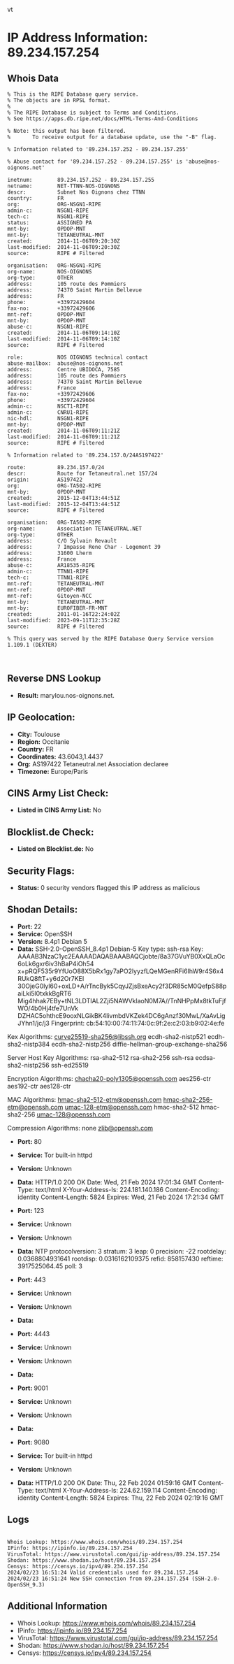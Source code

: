 vt
# IP Address Information: 89.234.157.254

## Whois Data
```
% This is the RIPE Database query service.
% The objects are in RPSL format.
%
% The RIPE Database is subject to Terms and Conditions.
% See https://apps.db.ripe.net/docs/HTML-Terms-And-Conditions

% Note: this output has been filtered.
%       To receive output for a database update, use the "-B" flag.

% Information related to '89.234.157.252 - 89.234.157.255'

% Abuse contact for '89.234.157.252 - 89.234.157.255' is 'abuse@nos-oignons.net'

inetnum:        89.234.157.252 - 89.234.157.255
netname:        NET-TTNN-NOS-OIGNONS
descr:          Subnet Nos Oignons chez TTNN
country:        FR
org:            ORG-NSGN1-RIPE
admin-c:        NSGN1-RIPE
tech-c:         NSGN1-RIPE
status:         ASSIGNED PA
mnt-by:         OPDOP-MNT
mnt-by:         TETANEUTRAL-MNT
created:        2014-11-06T09:20:30Z
last-modified:  2014-11-06T09:20:30Z
source:         RIPE # Filtered

organisation:   ORG-NSGN1-RIPE
org-name:       NOS-OIGNONS
org-type:       OTHER
address:        105 route des Pommiers
address:        74370 Saint Martin Bellevue
address:        FR
phone:          +33972429604
fax-no:         +33972429606
mnt-ref:        OPDOP-MNT
mnt-by:         OPDOP-MNT
abuse-c:        NSGN1-RIPE
created:        2014-11-06T09:14:10Z
last-modified:  2014-11-06T09:14:10Z
source:         RIPE # Filtered

role:           NOS OIGNONS technical contact
abuse-mailbox:  abuse@nos-oignons.net
address:        Centre UBIDOCA, 7585
address:        105 route des Pommiers
address:        74370 Saint Martin Bellevue
address:        France
fax-no:         +33972429606
phone:          +33972429604
admin-c:        NSCT1-RIPE
admin-c:        CNRU1-RIPE
nic-hdl:        NSGN1-RIPE
mnt-by:         OPDOP-MNT
created:        2014-11-06T09:11:21Z
last-modified:  2014-11-06T09:11:21Z
source:         RIPE # Filtered

% Information related to '89.234.157.0/24AS197422'

route:          89.234.157.0/24
descr:          Route for Tetaneutral.net 157/24
origin:         AS197422
org:            ORG-TA502-RIPE
mnt-by:         OPDOP-MNT
created:        2015-12-04T13:44:51Z
last-modified:  2015-12-04T13:44:51Z
source:         RIPE # Filtered

organisation:   ORG-TA502-RIPE
org-name:       Association TETANEUTRAL.NET
org-type:       OTHER
address:        C/O Sylvain Revault
address:        7 Impasse Rene Char - Logement 39
address:        31600 Lherm
address:        France
abuse-c:        AR18535-RIPE
admin-c:        TTNN1-RIPE
tech-c:         TTNN1-RIPE
mnt-ref:        TETANEUTRAL-MNT
mnt-ref:        OPDOP-MNT
mnt-ref:        Gitoyen-NCC
mnt-by:         TETANEUTRAL-MNT
mnt-by:         EUROFIBER-FR-MNT
created:        2011-01-16T22:24:02Z
last-modified:  2023-09-11T12:35:28Z
source:         RIPE # Filtered

% This query was served by the RIPE Database Query Service version 1.109.1 (DEXTER)



```
## Reverse DNS Lookup
- **Result:** marylou.nos-oignons.net.

## IP Geolocation:
- **City:** Toulouse
- **Region:** Occitanie
- **Country:** FR
- **Coordinates:** 43.6043,1.4437
- **Org:** AS197422 Tetaneutral.net Association declaree
- **Timezone:** Europe/Paris

## CINS Army List Check:
- **Listed in CINS Army List:** 
No

## Blocklist.de Check:
- **Listed on Blocklist.de:** 
No

## Security Flags:
- **Status:** 0 security vendors flagged this IP address as malicious

## Shodan Details:
- **Port:** 22
- **Service:** OpenSSH
- **Version:** 8.4p1 Debian 5
- **Data:** SSH-2.0-OpenSSH_8.4p1 Debian-5
Key type: ssh-rsa
Key: AAAAB3NzaC1yc2EAAAADAQABAAABAQCjobte/8a37GVuYB0XxQLaOc6oLk6gxr6iv3hBaP4iOh54
x+pRQF535r9YfUoO88X5bRx1gy7aPO2lyyzfLQeMGenRFi6IhW9r4S6x4RUkQ8ftT+y6d2Or7KEI
30OjeG0lyl60+oxLD+A/rTncByk5CqyJZjsBxeAcy2f3DR85cM0QefpS88paiLki5l0txkkBgRT6
Mig4hhak7EBy+tNL3LDTIAL2Zji5NAWVklaoN0M7A//TnNHPpMx8tkTuFjfWO/4b0Hj4tfe7UnVk
DZHAC5ohthcE9ooxNLGikBK4livmbdVKZek4DC6gAnzf30MwL/XaAvLigJYhn1/jc/j3
Fingerprint: cb:54:10:00:74:11:74:0c:9f:2e:c2:03:b9:02:4e:fe

Kex Algorithms:
	curve25519-sha256@libssh.org
	ecdh-sha2-nistp521
	ecdh-sha2-nistp384
	ecdh-sha2-nistp256
	diffie-hellman-group-exchange-sha256

Server Host Key Algorithms:
	rsa-sha2-512
	rsa-sha2-256
	ssh-rsa
	ecdsa-sha2-nistp256
	ssh-ed25519

Encryption Algorithms:
	chacha20-poly1305@openssh.com
	aes256-ctr
	aes192-ctr
	aes128-ctr

MAC Algorithms:
	hmac-sha2-512-etm@openssh.com
	hmac-sha2-256-etm@openssh.com
	umac-128-etm@openssh.com
	hmac-sha2-512
	hmac-sha2-256
	umac-128@openssh.com

Compression Algorithms:
	none
	zlib@openssh.com


- **Port:** 80
- **Service:** Tor built-in httpd
- **Version:** Unknown
- **Data:** HTTP/1.0 200 OK
Date: Wed, 21 Feb 2024 17:01:34 GMT
Content-Type: text/html
X-Your-Address-Is: 224.181.140.186
Content-Encoding: identity
Content-Length: 5824
Expires: Wed, 21 Feb 2024 17:21:34 GMT



- **Port:** 123
- **Service:** Unknown
- **Version:** Unknown
- **Data:** NTP
protocolversion: 3
stratum: 3
leap: 0
precision: -22
rootdelay: 0.0368804931641
rootdisp: 0.0316162109375
refid: 858157430
reftime: 3917525064.45
poll: 3



- **Port:** 443
- **Service:** Unknown
- **Version:** Unknown
- **Data:** 

- **Port:** 4443
- **Service:** Unknown
- **Version:** Unknown
- **Data:** 

- **Port:** 9001
- **Service:** Unknown
- **Version:** Unknown
- **Data:** 

- **Port:** 9080
- **Service:** Tor built-in httpd
- **Version:** Unknown
- **Data:** HTTP/1.0 200 OK
Date: Thu, 22 Feb 2024 01:59:16 GMT
Content-Type: text/html
X-Your-Address-Is: 224.62.159.114
Content-Encoding: identity
Content-Length: 5824
Expires: Thu, 22 Feb 2024 02:19:16 GMT



## Logs
```

Whois Lookup: https://www.whois.com/whois/89.234.157.254
IPinfo: https://ipinfo.io/89.234.157.254
VirusTotal: https://www.virustotal.com/gui/ip-address/89.234.157.254
Shodan: https://www.shodan.io/host/89.234.157.254
Censys: https://censys.io/ipv4/89.234.157.254
2024/02/23 16:51:24 Valid credentials used for 89.234.157.254
2024/02/23 16:51:24 New SSH connection from 89.234.157.254 (SSH-2.0-OpenSSH_9.3)

```
## Additional Information
- Whois Lookup: https://www.whois.com/whois/89.234.157.254
- IPinfo: https://ipinfo.io/89.234.157.254
- VirusTotal: https://www.virustotal.com/gui/ip-address/89.234.157.254
- Shodan: https://www.shodan.io/host/89.234.157.254
- Censys: https://censys.io/ipv4/89.234.157.254

